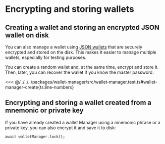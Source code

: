 # Encrypting and storing wallets

## Creating a wallet and storing an encrypted JSON wallet on disk

You can also manage a wallet using [JSON wallets](https://cryptobook.nakov.com/symmetric-key-ciphers/ethereum-wallet-encryption) that are securely encrypted and stored on the disk. This makes it easier to manage multiple wallets, especially for testing purposes.

You can create a random wallet and, at the same time, encrypt and store it. Then, later, you can recover the wallet if you know the master password:

<<< @/../../../packages/wallet-manager/src/wallet-manager.test.ts#wallet-manager-create{ts:line-numbers}

## Encrypting and storing a wallet created from a mnemonic or private key

If you have already created a wallet Manager using a mnemonic phrase or a private key, you can also encrypt it and save it to disk:

```ts:line-numbers
await walletManager.lock();
```
